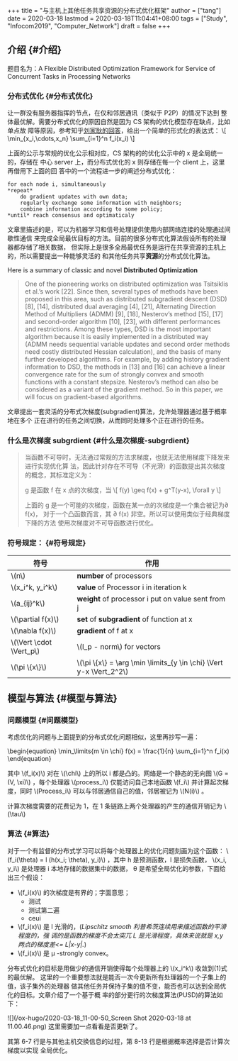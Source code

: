+++
title = "与主机上其他任务共享资源的分布式优化框架"
author = ["tang"]
date = 2020-03-18
lastmod = 2020-03-18T11:04:41+08:00
tags = ["Study", "Infocom2019", "Computer_Network"]
draft = false
+++

## 介绍 {#介绍}

题目名为：A Flexible Distributed Optimization Framework for Service of Concurrent Tasks in
Processing Networks


### 分布式优化 {#分布式优化}

让一群没有服务器指挥的节点，在仅和邻居通讯（类似于 P2P）的情况下达到
整体最优解。需要分布式优化的原因自然是因为 CS 架构的优化模型存在缺点，比如单点故
障等原因，参考知乎[刘家耿的回答](https://www.zhihu.com/question/59260302)，给出一个简单的形式化的表达式：
\\[
  \min\_{x\_i,\cdots,x\_n} \sum\_{i=1}^n f\_i(x\_i)
\\]

上面的公示与常规的优化公示相对应，CS 架构的的优化公示中的 x 是全局统一的，存储在
中心 server 上，而分布式优化的 x 则存储在每一个 client 上，这里再借用下上面的回
答中的一个流程进一步的阐述分布式优化：

```english
for each node i, simultaneously
*repeat*
    do gradient updates with own data;
    regularly exchange some information with neighbors;
    combine information according to some policy;
*until* reach consensus and optimaticaly
```

文章里描述的是，可以为机器学习和信号处理提供使用内部网络连接的处理通过间歇性通信
来完成全局最优目标的方法。目前的很多分布式化算法假设所有的处理器都存储了相关数据，
但实际上是很多全局最优任务是运行在共享资源的主机上的，所以需要提出一种能够灵活的
和其他任务共享**资源**的分布式优化算法。

Here is a summary of classic and novel **Distributed Optimization**

> One of the pioneering works on distributed optimization was Tsitsiklis et al.’s
> work [22]. Since then, several types of methods have been proposed in this area,
> such as distributed subgradient descent (DSD) [8], [14], distributed dual
> averaging [4], [21], Alternating Direction Method of Multipliers (ADMM) [9],
> [18], Nesterov’s method [15], [17] and second-order algorithm [10], [23], with
> different performances and restrictions. Among these types, DSD is the most
> important algorithm because it is easily implemented in a distributed way (ADMM
> needs sequential variable updates and second order methods need costly
> distributed Hessian calculation), and the basis of many further developed
> algorithms. For example, by adding history gradient information to DSD, the
> methods in [13] and [16] can achieve a linear convergence rate for the sum of
> strongly convex and smooth functions with a constant stepsize. Nesterov’s method
> can also be considered as a variant of the gradient method. So in this paper, we
> will focus on gradient-based algorithms.

文章提出一套灵活的分布式次梯度(subgradient)算法，允许处理器通过基于概率地在多个
正在进行的任务之间切换，从而同时处理多个正在进行的任务。


### 什么是次梯度 **subgrdient** {#什么是次梯度-subgrdient}

> 当函数不可导时，无法通过常规的方法求梯度，也就无法使用梯度下降发来进行实现优化算
> 法，因此针对存在不可导（不光滑）的函数提出其次梯度的概念，其标准定义为：
>
> g 是函数 f 在 x 点的次梯度，当
> \\[
>     f(y) \geq f(x) + g^T(y-x), \forall y
> \\]
>
> 上面的 g 是一个可能的次梯度，函数在某一点的次梯度是一个集合被记为&part; f(x)，
> 对于一个凸函数而言，其 &part; f(x) 非空。所以可以使用类似于经典梯度下降的方法
> 使用次梯度对不可导函数进行优化。


### 符号规定： {#符号规定}

| 符号                       | 作用                                                                     |
|--------------------------|------------------------------------------------------------------------|
| \\(n\\)                    | **number** of processors                                                 |
| \\(x\_i^k, y\_i^k\\)       | **value** of Processor i in iteration k                                  |
| \\(a\_{ij}^k\\)            | **weight** of processor i put on value sent from j                       |
| \\(\partial f(x)\\)        | **set** of **subgradient** of function at x                              |
| \\(\nabla f(x)\\)          | **gradient** of f at x                                                   |
| \\(\Vert \cdot \Vert\_p\\) | \\(l\_p - norm\\) for vectors                                            |
| \\(\pi \\{x\\}\\)          | \\(\pi \\{x\\} = \arg \min \limits\_{y \in \chi} \Vert y-x \Vert\_2^2\\) |


## 模型与算法 {#模型与算法}


### 问题模型 {#问题模型}

考虑优化的问题与上面提到的分布式优化问题相似，这里再抄写一遍：

\begin{equation}
\min\_\limits{m \in \chi} f(x) = \frac{1}{n} \sum\_{i=1}^n f\_i(x)
\end{equation}

其中 \\(f\_i(x)\\) 对在 \\(\chi\\) 上的所以 i 都是凸的。网络是一个静态的无向图 \\(G = (V,
\xi)\\) ，每个处理器 \\(process\_i\\) 仅能访问自己本地函数 \\(f\_i\\) 并计算起次梯度，同时
\\(Process\_i\\) 可以与邻居通信自己的值，邻居被记为 \\(N(i)\\) 。

计算次梯度需要的花费记为 1，在 1 条链路上两个处理器的产生的通信开销记为 \\(\tau\\)


### 算法 {#算法}

对于一个有监督的分布式学习可以将每个处理器上的优化问题刻画为这个函数：
\\(f\_i(\theta) = l (h(x\_i; \theta), y\_i)\\) ，其中 h 是预测函数，l 是损失函数， \\(x\_i,
y\_i\\) 是处理器 i 本地存储的数据集中的数据， &theta; 是希望全局优化的参数，下面给出三个假设：

-   \\(f\_i(x)\\) 的次梯度是有界的；字面意思；
    -   测试
    -   测试第二遍
    -   ceui
-   \\(f\_i(x)\\) 是 l 光滑的，(_Lipschitz smooth 利普希茨连续用来描述函数的平滑程度的，强
    调的是函数的梯度不会太突兀 L 是光滑程度，具体来说就是 x,y 两点的梯度差<= L|x-y|._)
-   \\(f\_i(x)\\) 是 &mu; -strongly convex。

分布式优化的目标是用做少的通信开销使得每个处理器上的 \\(x\_i^k\\) 收敛到(1)式的最优解。
这里的一个重要想法就是能否一次今更新所有处理器的一个子集上的值，该子集外的处理器
做其他任务并保持子集的值不变，能否也可以达到全局优化的目标。文章介绍了一个基于概
率的部分更行的次梯度算法(PUSD)的算法如下：

![](/ox-hugo/2020-03-18_11-00-50_Screen Shot 2020-03-18 at 11.00.46.png)
这里需要加一点看看是否更新了。

其第 6-7 行是与其他主机交换信息的过程，第 8-13 行是根据概率选择是否计算次梯度以实现
全局优化。
